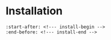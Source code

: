 # Installation

```{include} ../README.md
:start-after: <!--- install-begin -->
:end-before: <!--- install-end -->
```
